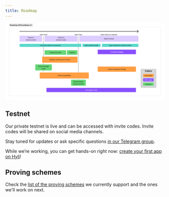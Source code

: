 ```yaml
---
title: Roadmap
---
```


![The Hyli roadmap includes two testnet phases gated by an access code and one stable testnet.](../assets/img/roadmap.jpg)

## Testnet

Our private testnet is live and can be accessed with invite codes. Invite codes will be shared on social media channels.

Stay tuned for updates or ask specific questions [in our Telegram group](https://t.me/hyli_org).

While we’re working, you can get hands-on right now: [create your first app on Hyli](../quickstart/index.md)!

## Proving schemes

Check the [list of the proving schemes](../reference/supported-proving-schemes.md) we currently support and the ones we'll work on next.
